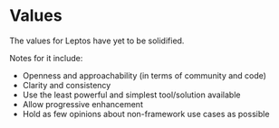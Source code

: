 # Values

The values for Leptos have yet to be solidified.

Notes for it include:

- Openness and approachability (in terms of community and code)
- Clarity and consistency
- Use the least powerful and simplest tool/solution available
- Allow progressive enhancement
- Hold as few opinions about non-framework use cases as possible